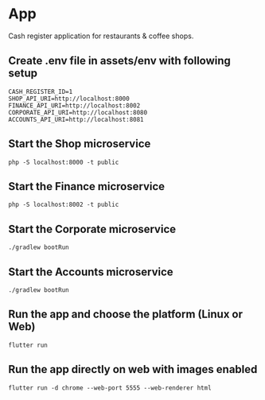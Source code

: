 # App

Cash register application for restaurants & coffee shops.

## Create .env file in assets/env with following setup
```
CASH_REGISTER_ID=1
SHOP_API_URI=http://localhost:8000
FINANCE_API_URI=http://localhost:8002
CORPORATE_API_URI=http://localhost:8080
ACCOUNTS_API_URI=http://localhost:8081
```

## Start the Shop microservice
`php -S localhost:8000 -t public`

## Start the Finance microservice
`php -S localhost:8002 -t public`

## Start the Corporate microservice
`./gradlew bootRun`

## Start the Accounts microservice
`./gradlew bootRun`

## Run the app and choose the platform (Linux or Web)

`flutter run`

## Run the app directly on web with images enabled

`flutter run -d chrome --web-port 5555 --web-renderer html`